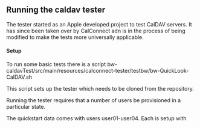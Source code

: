 ## Running the caldav tester

The tester started as an Apple developed project to test CalDAV servers. It has since been taken over by CalConnect adn is in the process of being modified to make the tests more universally applicable.

#### Setup
To run some basic tests there is a script bw-caldavTest/src/main/resources/calconnect-tester/testbw/bw-QuickLook-CalDAV.sh 

This script sets up the tester which needs to be cloned from the repository.

Running the tester requires that a number of users be provisioned in a particular state. 

The quickstart data comes with users user01-user04. Each is setup with 
